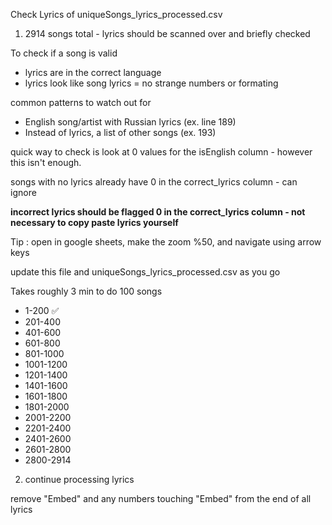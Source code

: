 Check Lyrics of uniqueSongs_lyrics_processed.csv

1. 2914 songs total - lyrics should be scanned over and briefly checked

To check if a song is valid
  - lyrics are in the correct language
  - lyrics look like song lyrics = no strange numbers or formating

common patterns to watch out for 
  - English song/artist with Russian lyrics (ex. line 189)
  - Instead of lyrics, a list of other songs (ex. 193)

quick way to check is look at 0 values for the isEnglish column - however this isn't enough.
  
  songs with no lyrics already have 0 in the correct_lyrics column - can ignore

**incorrect lyrics should be flagged 0 in the correct_lyrics column - not necessary to copy paste lyrics yourself**

Tip : open in google sheets, make the zoom %50, and navigate using arrow keys

  update this file and uniqueSongs_lyrics_processed.csv as you go
  
  Takes roughly 3 min to do 100 songs

- 1-200 ✅
- 201-400
- 401-600
- 601-800
- 801-1000
- 1001-1200
- 1201-1400
- 1401-1600
- 1601-1800
- 1801-2000
- 2001-2200
- 2201-2400
- 2401-2600
- 2601-2800
- 2800-2914


2. continue processing lyrics

  remove "Embed" and any numbers touching "Embed" from the end of all lyrics
